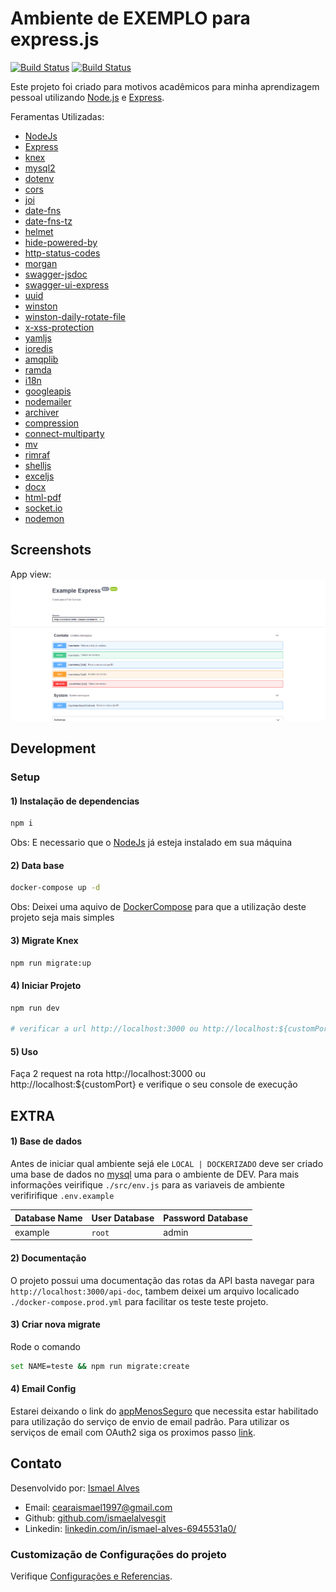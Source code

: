 # Ambiente de EXEMPLO para express.js
[![Build Status](https://travis-ci.com/ismaelalvesgit/node-express-example.svg?branch=master)](https://travis-ci.com/ismaelalvesgit/node-express-example)
[![Build Status](http://jenkins:8080/job/example/badge/icon)](http://localhost:8080/job/example/)

Este projeto foi criado para motivos acadêmicos para minha aprendizagem pessoal
utilizando [Node.js](https://nodejs.org/en/) e [Express](https://expressjs.com/pt-br/).

Feramentas Utilizadas:
* [NodeJs](https://nodejs.org/en/)
* [Express](https://expressjs.com/pt-br/)
* [knex](http://knexjs.org/)
* [mysql2](https://www.npmjs.com/package/mysql2)
* [dotenv](https://www.npmjs.com/package/dotenv)
* [cors](https://www.npmjs.com/package/cors)
* [joi](https://www.npmjs.com/package/@hapi/joi)
* [date-fns](https://www.npmjs.com/package/date-fns)
* [date-fns-tz](https://www.npmjs.com/package/date-fns-tz)
* [helmet](https://www.npmjs.com/package/helmet)
* [hide-powered-by](https://www.npmjs.com/package/hide-powered-by)
* [http-status-codes](https://www.npmjs.com/package/http-status-codes)
* [morgan](https://www.npmjs.com/package/morgan)
* [swagger-jsdoc](https://www.npmjs.com/package/swagger-jsdoc)
* [swagger-ui-express](https://www.npmjs.com/package/swagger-ui-express)
* [uuid](https://www.npmjs.com/package/uuid)
* [winston](https://www.npmjs.com/package/winston)
* [winston-daily-rotate-file](https://www.npmjs.com/package/winston-daily-rotate-file)
* [x-xss-protection](https://www.npmjs.com/package/x-xss-protection)
* [yamljs](https://www.npmjs.com/package/yamljs)
* [ioredis](https://www.npmjs.com/package/ioredis)
* [amqplib](https://www.npmjs.com/package/amqplib)
* [ramda](https://www.npmjs.com/package/ramda)
* [i18n](https://www.npmjs.com/package/i18n)
* [googleapis](https://www.npmjs.com/package/googleapis)
* [nodemailer](https://www.npmjs.com/package/nodemailer)
* [archiver](https://www.npmjs.com/package/archiver)
* [compression](https://www.npmjs.com/package/compression)
* [connect-multiparty](https://www.npmjs.com/package/connect-multiparty)
* [mv](https://www.npmjs.com/package/mv)
* [rimraf](https://www.npmjs.com/package/rimraf)
* [shelljs](https://www.npmjs.com/package/shelljs)
* [exceljs](https://www.npmjs.com/package/exceljs)
* [docx](https://www.npmjs.com/package/docx)
* [html-pdf](https://www.npmjs.com/package/html-pdf)
* [socket.io](https://socket.io/)
* [nodemon](https://nodemon.io/)

## Screenshots
App view:
![App UI](/app.png)

## Development

### Setup

#### 1) Instalação de dependencias
``` sh
npm i 
```
Obs: E necessario que o [NodeJs](https://nodejs.org/en/) já esteja instalado em sua máquina

#### 2) Data base
``` sh
docker-compose up -d 
```
Obs: Deixei uma aquivo de [DockerCompose](https://docs.docker.com/compose/) para que a utilização deste 
projeto seja mais simples

#### 3) Migrate Knex
``` sh
npm run migrate:up
```

#### 4) Iniciar Projeto
``` sh
npm run dev

# verificar a url http://localhost:3000 ou http://localhost:${customPort}
```

#### 5) Uso
Faça 2 request na rota http://localhost:3000 ou http://localhost:${customPort} e verifique o seu 
console de execução


## EXTRA
#### 1) Base de dados
Antes de iniciar qual ambiente sejá ele `LOCAL | DOCKERIZADO` deve ser criado uma base de dados no [mysql](https://www.mysql.com/) uma para o 
ambiente de DEV. Para mais informações veirifique `./src/env.js` para as variaveis de ambiente verifirifique `.env.example`

Database Name | User Database | Password Database
--------------|---------------|------------------
example       |    `root`     | admin

#### 2) Documentação
O projeto possui uma documentação das rotas da API basta navegar para `http://localhost:3000/api-doc`, tambem deixei um arquivo localicado 
`./docker-compose.prod.yml` para facilitar os teste teste projeto.

#### 3) Criar nova migrate
Rode o comando
```sh
set NAME=teste && npm run migrate:create
```

#### 4) Email Config
Estarei deixando o link do [appMenosSeguro](https://myaccount.google.com/u/2/lesssecureapps) que necessita estar 
habilitado para utilização do serviço de envio de email padrão. Para utilizar os serviços de email com OAuth2 siga 
os proximos passo [link](https://alexb72.medium.com/how-to-send-emails-using-a-nodemailer-gmail-and-oauth2-fe19d66451f9).


## Contato
Desenvolvido por: [Ismael Alves](https://github.com/ismaelalvesgit)

* Email: [cearaismael1997@gmail.com](mailto:cearaismael1997@gmail.com) 
* Github: [github.com/ismaelalvesgit](https://github.com/ismaelalvesgit)
* Linkedin: [linkedin.com/in/ismael-alves-6945531a0/](https://www.linkedin.com/in/ismael-alves-6945531a0/)

### Customização de Configurações do projeto
Verifique [Configurações e Referencias](https://expressjs.com/pt-br/).
